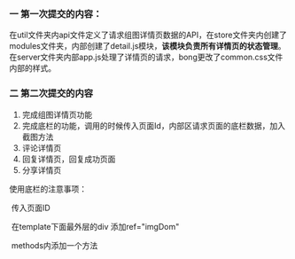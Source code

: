 ### 一 第一次提交的内容：

在util文件夹内api文件定义了请求组图详情页数据的API，在store文件夹内创建了modules文件夹，内部创建了detail.js模块，**该模块负责所有详情页的状态管理**。在server文件夹内部app.js处理了详情页的请求，bong更改了common.css文件内部的样式。

### 二 第二次提交的内容

1. 完成组图详情页功能
2. 完成底栏的功能，调用的时候传入页面Id，内部区请求页面的底栏数据，加入截图方法
3. 评论详情页
4. 回复详情页，回复成功页面
5. 分享详情页 

使用底栏的注意事项：

​	传入页面ID

​    在template下面最外层的div 添加ref="imgDom"

​    methods内添加一个方法

